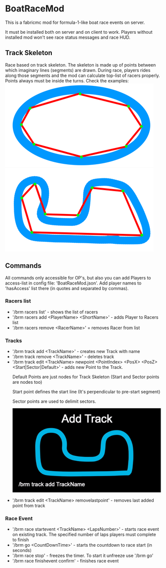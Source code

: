 # BoatRaceMod
This is a fabricmc mod for formula-1-like boat race events on server.<p>
It must be installed both on server and on client to work. Players without installed mod won't see race status messages and race HUD.

## Track Skeleton
Race based on track skeleton. The skeleton is made up of points between which imaginary lines (segments) are drawn. During race, players rides along those segments and the mod can calculate top-list of racers properly.
Points always must be inside the turns. Check the examples:
![Ex1](example1.png) ![Ex2](example2.png)
## Commands
All commands only accessible for OP's, but also you can add Players to access-list in config file: 'BoatRaceMod.json'. Add player names to 'hasAccess' list there (in quotes and separated by commas).
### Racers list
- '/brm racers list' - shows the list of racers
- '/brm racers add <PlayerName\> <ShortName\>' - adds Player to Racers list
- '/brm racers remove <RacerName\>' = removes Racer from list
### Tracks
- '/brm track add <TrackName\>' - creates new Track with name
- '/brm track remove <TrackName\>' - deletes track
- '/brm track edit <TrackName\> newpoint <PointIndex\> <PosX\> <PosZ\> <Start|Sector|Default\>' - adds new Point to the Track. <p>
Default Points are just nodes for Track Skeleton (Start and Sector points are nodes too) <p>
Start point defines the start line (It's perpendicular to pre-start segment) <p>
Sector points are used to delimit sectors. <p>
  ![Demo](track_adding.gif)
- '/brm track edit <TrackName\> removelastpoint' - removes last added point from track
### Race Event
- '/brm race startevent <TrackName\> <LapsNumber\>' - starts race event on existing track. The specified number of laps players must complete to finish
- '/brm go <CountDownTime\>' - starts the countdown to race start (in seconds)
- '/brm race stop' - freezes the timer. To start it unfreeze use '/brm go'
- '/brm race finishevent confirm' - finishes race event